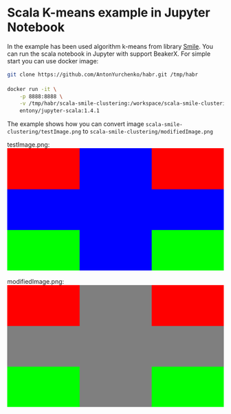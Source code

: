 # Scala K-means example in Jupyter Notebook
In the example has been used algorithm k-means from library [Smile](https://haifengl.github.io/smile). You can run the scala notebook in Jupyter with support BeakerX. For simple start you can use docker image:
```bash
git clone https://github.com/AntonYurchenko/habr.git /tmp/habr

docker run -it \
    -p 8888:8888 \
    -v /tmp/habr/scala-smile-clustering:/workspace/scala-smile-clustering \
    entony/jupyter-scala:1.4.1
```
The example shows how you can convert image `scala-smile-clustering/testImage.png` to `scala-smile-clustering/modifiedImage.png`

testImage.png:
![testImage.png](https://github.com/AntonYurchenko/habr/blob/master/scala-smile-clustering/testImage.png)

modifiedImage.png:
![modifiedImage.png](https://github.com/AntonYurchenko/habr/blob/master/scala-smile-clustering/modifiedImage.png)
